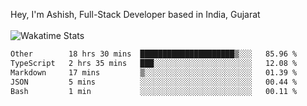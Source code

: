 Hey, I'm Ashish, Full-Stack Developer based in India, Gujarat
<br>
<br>
![Wakatime Stats](https://wakatime.com/share/@codingashishdev/bdd06d3d-525a-4cb3-a80d-2b3c080cc41c.svg)

<!--START_SECTION:waka-->

```txt
Other        18 hrs 30 mins  █████████████████████▒░░░   85.96 %
TypeScript   2 hrs 35 mins   ███░░░░░░░░░░░░░░░░░░░░░░   12.08 %
Markdown     17 mins         ▒░░░░░░░░░░░░░░░░░░░░░░░░   01.39 %
JSON         5 mins          ░░░░░░░░░░░░░░░░░░░░░░░░░   00.44 %
Bash         1 min           ░░░░░░░░░░░░░░░░░░░░░░░░░   00.11 %
```

<!--END_SECTION:waka-->
